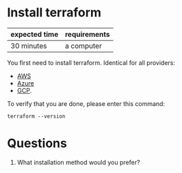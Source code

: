 # Install terraform

|expected time|requirements|
|-------------|------------|
|30 minutes   |a computer  |

You first need to install terraform. Identical for all providers:

- [AWS](https://learn.hashicorp.com/tutorials/terraform/install-cli?in=terraform/aws-get-started)
- [Azure](https://learn.hashicorp.com/tutorials/terraform/install-cli?in=terraform/azure-get-started)
- [GCP](https://learn.hashicorp.com/tutorials/terraform/install-cli?in=terraform/gcp-get-started).

To verify that you are done, please enter this command:

```shell
terraform --version
```

# Questions

1. What installation method would you prefer?
